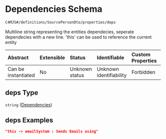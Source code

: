 # Dependencies Schema

```txt
C4MJS#/definitions/SourcePersonDto/properties/deps
```

Multiline string representing the entities dependecies, seperate dependecies with a new line. 'this' can be used to reference the current entity

| Abstract            | Extensible | Status         | Identifiable            | Custom Properties | Additional Properties | Access Restrictions | Defined In                                                                            |
| :------------------ | :--------- | :------------- | :---------------------- | :---------------- | :-------------------- | :------------------ | :------------------------------------------------------------------------------------ |
| Can be instantiated | No         | Unknown status | Unknown identifiability | Forbidden         | Allowed               | none                | [source-workspace.schema.json\*](source-workspace.schema.json "open original schema") |

## deps Type

`string` ([Dependencies](source-workspace-definitions-person-properties-dependencies.md))

## deps Examples

```json
"this -> emailSystem : Sends Emails using"
```
